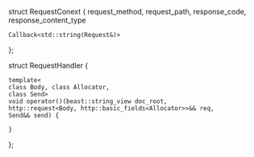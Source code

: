 struct  RequestConext {
    request_method,
    request_path,
    response_code,
    response_content_type

    Callback<std::string(Request&)>
};


struct  RequestHandler {


    template<
    class Body, class Allocator,
    class Send>
    void operator()(beast::string_view doc_root, 
    http::request<Body, http::basic_fields<Allocator>>&& req,
    Send&& send) {

    }
};